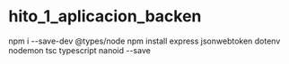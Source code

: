 # hito_1_aplicacion_backen


npm i --save-dev @types/node
npm install express jsonwebtoken dotenv nodemon tsc typescript nanoid --save
